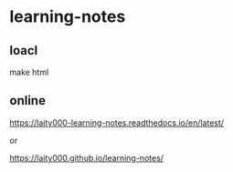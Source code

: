 # learning-notes
## loacl

make html

## online
https://laity000-learning-notes.readthedocs.io/en/latest/

or

https://laity000.github.io/learning-notes/